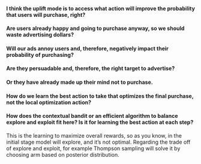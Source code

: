 #### I think the uplift mode is to access what action will improve the probability that users will purchase, right?

#### Are users already happy and going to purchase anyway, so we should waste advertising dollars?

#### Will our ads annoy users and, therefore, negatively impact their probability of purchasing?

#### Are they persuadable and, therefore, the right target to advertise? 

#### Or they have already made up their mind not to purchase. 

#### How do we learn the best action to take that optimizes the final purchase, not the local optimization action?  

#### How does the contextual bandit or an efficient algorithm to balance explore and exploit fit here? Is it for learning the best action at each step?
This is the learning to maximize overall rewards, so as you know, in the initial stage model will explore, and it’s not optimal. Regarding the trade off of explore and exploit, for example Thompson sampling will solve it by choosing arm based on posterior distribution.